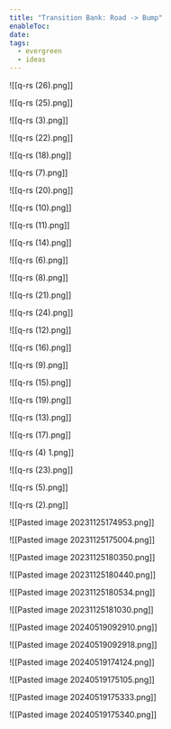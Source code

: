 ```yaml
---
title: "Transition Bank: Road -> Bump"
enableToc: 
date: 
tags:
  - evergreen
  - ideas
---
```

![[q-rs (26).png]]

![[q-rs (25).png]]

![[q-rs (3).png]]

![[q-rs (22).png]]

![[q-rs (18).png]]

![[q-rs (7).png]]

![[q-rs (20).png]]

![[q-rs (10).png]]

![[q-rs (11).png]]

![[q-rs (14).png]]

![[q-rs (6).png]]

![[q-rs (8).png]]

![[q-rs (21).png]]

![[q-rs (24).png]]

![[q-rs (12).png]]

![[q-rs (16).png]]

![[q-rs (9).png]]

![[q-rs (15).png]]

![[q-rs (19).png]]

![[q-rs (13).png]]

![[q-rs (17).png]]

![[q-rs (4) 1.png]]

![[q-rs (23).png]]

![[q-rs (5).png]]

![[q-rs (2).png]]

![[Pasted image 20231125174953.png]]

![[Pasted image 20231125175004.png]]

![[Pasted image 20231125180350.png]]

![[Pasted image 20231125180440.png]]

![[Pasted image 20231125180534.png]]

![[Pasted image 20231125181030.png]]

![[Pasted image 20240519092910.png]]

![[Pasted image 20240519092918.png]]

![[Pasted image 20240519174124.png]]

![[Pasted image 20240519175105.png]]

![[Pasted image 20240519175333.png]]

![[Pasted image 20240519175340.png]]

